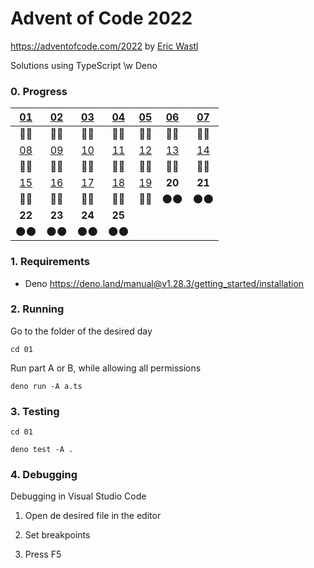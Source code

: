 # Advent of Code 2022

https://adventofcode.com/2022 by [Eric Wastl](http://was.tl/)

Solutions using TypeScript \w Deno

### 0. Progress

| [01](https://adventofcode.com/2022/day/1)  | [02](https://adventofcode.com/2022/day/2)  | [03](https://adventofcode.com/2022/day/3)  | [04](https://adventofcode.com/2022/day/4)  | [05](https://adventofcode.com/2022/day/5)  | [06](https://adventofcode.com/2022/day/6)  | [07](https://adventofcode.com/2022/day/7)  |
| :----------------------------------------: | :----------------------------------------: | :----------------------------------------: | :----------------------------------------: | :----------------------------------------: | :----------------------------------------: | :----------------------------------------: |
|                    💫️💫️                    |                    💫️💫️                    |                    💫️💫️                    |                    💫️💫️                    |                    💫️💫️                    |                    💫️💫️                    |                    💫️💫️                    |
| [08](https://adventofcode.com/2022/day/8)  | [09](https://adventofcode.com/2022/day/9)  | [10](https://adventofcode.com/2022/day/10) | [11](https://adventofcode.com/2022/day/11) | [12](https://adventofcode.com/2022/day/12) | [13](https://adventofcode.com/2022/day/13) | [14](https://adventofcode.com/2022/day/14) |
|                    💫️💫️                    |                    💫️💫️                    |                    💫️💫️                    |                    💫️💫️                    |                    💫️💫️                    |                    💫️💫️                    |                    💫️💫️                    |
| [15](https://adventofcode.com/2022/day/15) | [16](https://adventofcode.com/2022/day/16) | [17](https://adventofcode.com/2022/day/17) | [18](https://adventofcode.com/2022/day/18) | [19](https://adventofcode.com/2022/day/19) |                   **20**                   |                   **21**                   |
|                    💫️💫️                    |                    💫️💫️                    |                    💫️💫️                    |                    💫️💫️                    |                    💫️💫️                    |                    🌑️🌑️                    |                    🌑️🌑️                    |
|                   **22**                   |                   **23**                   |                   **24**                   |                   **25**                   |                                            |                                            |                                            |
|                    🌑️🌑️                    |                    🌑️🌑️                    |                    🌑️🌑️                    |                    🌑️🌑️                    |                                            |                                            |                                            |

### 1. Requirements

- Deno https://deno.land/manual@v1.28.3/getting_started/installation

### 2. Running

Go to the folder of the desired day

`cd 01`

Run part A or B, while allowing all permissions

`deno run -A a.ts`

### 3. Testing

`cd 01`

`deno test -A .`

### 4. Debugging

Debugging in Visual Studio Code

1. Open de desired file in the editor

2. Set breakpoints

3. Press F5
